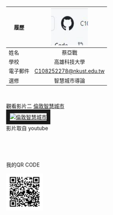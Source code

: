 |      履歷        |<img src="https://github.com/C108252278/C108252278/blob/main/001.JPG" width=100 height=100/>|
| ---------------- |:-----------------------------:|
| 姓名             | 蔡亞戰                  |
| 學校             | 高雄科技大學                  |
| 電子郵件         | C108252278@nkust.edu.tw          |
| 選修             | 智慧城市導論                  |



<br>

觀看影片二
<a href="https://www.youtube.com/watch?v=_fL85yFLZGg" target="_blank">倫敦智慧城市</a><br>
<a href="http://www.youtube.com/watch?feature=player_embedded&v=_fL85yFLZGg" target="_blank"><img src="http://img.youtube.com/vi/_fL85yFLZGg/0.jpg" 
alt="倫敦智慧城市" width="400" height="250" border="10" /></a>
<br>影片取自 youtube

<br><br><br>


我的QR CODE

<img src="https://github.com/C108252278/C108252278/blob/main/GDZNGZ0MX3%20(1).jpg" width=100 height=100/>
